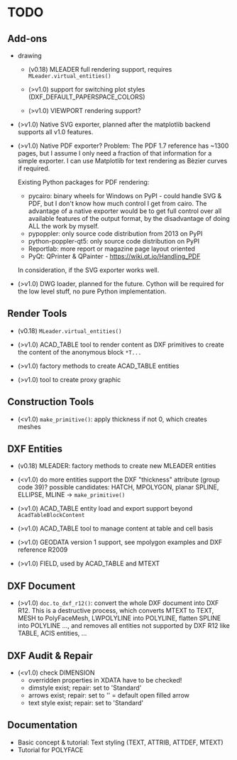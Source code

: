 TODO
====
 
Add-ons
-------

- drawing
  - (v0.18) MLEADER full rendering support, requires `MLeader.virtual_entities()`

  - (>v1.0) support for switching plot styles (DXF_DEFAULT_PAPERSPACE_COLORS)
  - (>v1.0) VIEWPORT rendering support?
  
- (>v1.0) Native SVG exporter, planned after the matplotlib backend supports 
  all v1.0 features. 

- (>v1.0) Native PDF exporter? Problem: The PDF 1.7 reference has ~1300 pages, 
  but I assume I only need a fraction of that information for a simple exporter. 
  I can use Matplotlib for text rendering as Bèzier curves if required.  
  
  Existing Python packages for PDF rendering: 
  - pycairo: binary wheels for Windows on PyPI - could handle SVG & PDF, but I 
    don't know how much control I get from cairo. The advantage of a native 
    exporter would be to get full control over all available features of the 
    output format, by the disadvantage of doing ALL the work by myself.
  - pypoppler: only source code distribution from 2013 on PyPI
  - python-poppler-qt5: only source code distribution on PyPI
  - Reportlab: more report or magazine page layout oriented
  - PyQt: QPrinter & QPainter - https://wiki.qt.io/Handling_PDF
  
  In consideration, if the SVG exporter works well.
    
- (>v1.0) DWG loader, planned for the future. Cython will be required for the 
  low level stuff, no pure Python implementation.

Render Tools
------------

- (v0.18) `MLeader.virtual_entities()`

- (>v1.0) ACAD_TABLE tool to render content as DXF primitives to create the 
  content of the anonymous block `*T...`
- (>v1.0) factory methods to create ACAD_TABLE entities
- (>v1.0) tool to create proxy graphic 

Construction Tools
------------------

- (<v1.0) `make_primitive()`: apply thickness if not 0, which creates meshes 

DXF Entities
------------

- (v0.18) MLEADER: factory methods to create new MLEADER entities
- (<v1.0) do more entities support the DXF "thickness" attribute (group code 39)?
  possible candidates: HATCH, MPOLYGON, planar SPLINE, ELLIPSE, MLINE 
  -> `make_primitive()` 

- (>v1.0) ACAD_TABLE entity load and export support beyond `AcadTableBlockContent`
- (>v1.0) ACAD_TABLE tool to manage content at table and cell basis
- (>v1.0) GEODATA version 1 support, see mpolygon examples and DXF reference R2009
- (>v1.0) FIELD, used by ACAD_TABLE and MTEXT

DXF Document
------------

- (>v1.0) `doc.to_dxf_r12()`: convert the whole DXF document into DXF R12. 
  This is a destructive process, which converts MTEXT to TEXT, 
  MESH to PolyFaceMesh, LWPOLYLINE into POLYLINE, flatten SPLINE into 
  POLYLINE ..., and removes all entities not supported by DXF R12 
  like TABLE, ACIS entities, ...
   
DXF Audit & Repair
------------------

- (<v1.0) check DIMENSION
  - overridden properties in XDATA have to be checked!
  - dimstyle exist; repair: set to 'Standard'
  - arrows exist; repair: set to '' = default open filled arrow
  - text style exist; repair: set to 'Standard'

Documentation
-------------

- Basic concept & tutorial: Text styling (TEXT, ATTRIB, ATTDEF, MTEXT)
- Tutorial for POLYFACE